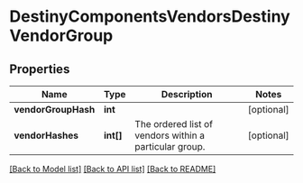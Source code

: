 # DestinyComponentsVendorsDestinyVendorGroup

## Properties
Name | Type | Description | Notes
------------ | ------------- | ------------- | -------------
**vendorGroupHash** | **int** |  | [optional] 
**vendorHashes** | **int[]** | The ordered list of vendors within a particular group. | [optional] 

[[Back to Model list]](../README.md#documentation-for-models) [[Back to API list]](../README.md#documentation-for-api-endpoints) [[Back to README]](../README.md)


